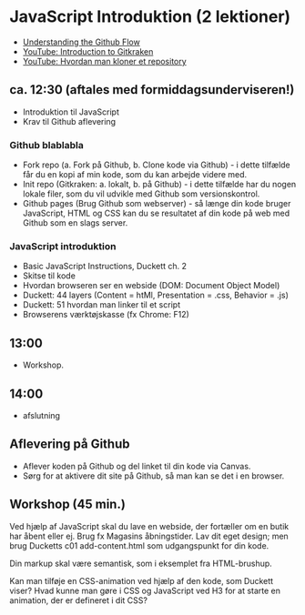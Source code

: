 # JavaScript Introduktion (2 lektioner)

* [Understanding the Github Flow](https://guides.github.com/introduction/flow/)
* [YouTube: Introduction to Gitkraken](https://www.youtube.com/watch?v=ZKkMwTeAij4)
* [YouTube: Hvordan man kloner et repository](https://youtu.be/GkYZn7JgPoM)

## ca. 12:30 (aftales med formiddagsunderviseren!)

* Introduktion til JavaScript
* Krav til Github aflevering

### Github blablabla

* Fork repo (a. Fork på Github, b. Clone kode via Github) - i dette tilfælde får du en kopi af min kode, som du kan arbejde videre med. 
* Init repo (Gitkraken: a. lokalt, b. på Github) - i dette tilfælde har du nogen lokale filer, som du vil udvikle med Github som versionskontrol.
* Github pages (Brug Github som webserver) - så længe din kode bruger JavaScript, HTML og CSS kan du se resultatet af din kode på web med Github som en slags server.

### JavaScript introduktion

* Basic JavaScript Instructions, Duckett ch. 2
* Skitse til kode
* Hvordan browseren ser en webside (DOM: Document Object Model)
* Duckett: 44 layers (Content = htMl, Presentation = .css, Behavior = .js)
* Duckett: 51 hvordan man linker til et script
* Browserens værktøjskasse (fx Chrome: F12)

## 13:00

* Workshop.

## 14:00 

* afslutning

## Aflevering på Github

* Aflever koden på Github og del linket til din kode via Canvas.
* Sørg for at aktivere dit site på Github, så man kan se det i en browser.


## Workshop (45 min.)

Ved hjælp af JavaScript skal du lave en webside, der fortæller om en butik har åbent eller ej. Brug fx Magasins åbningstider. Lav dit eget design; men brug Ducketts c01 add-content.html som udgangspunkt for din kode.

Din markup skal være semantisk, som i eksemplet fra HTML-brushup.

Kan man tilføje en CSS-animation ved hjælp af den kode, som Duckett viser? Hvad kunne man gøre i CSS og JavaScript ved H3 for at starte en animation, der er defineret i dit CSS?
